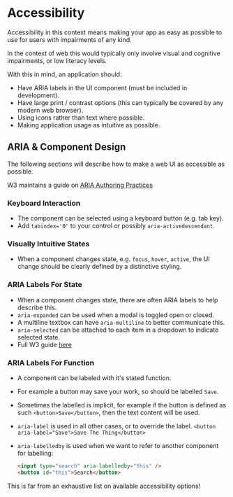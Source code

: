 # Accessibility

Accessibility in this context means making your app as easy as possible to
use for users with impairments of any kind.

In the context of web this would typically only involve visual and cognitive
impairments, or low literacy levels.

With this in mind, an application should:

- Have ARIA labels in the UI component (must be included in development).
- Have large print / contrast options (this can typically be covered by
  any modern web browser).
- Using icons rather than text where possible.
- Making application usage as intuitive as possible.

## ARIA & Component Design

The following sections will describe how to make a web UI as accessible
as possible.

W3 maintains a guide on
[ARIA Authoring Practices](https://www.w3.org/WAI/ARIA/apg/)

### Keyboard Interaction

- The component can be selected using a keyboard button (e.g. tab key).
- Add `tabindex='0'` to your control or possibly `aria-activedescendant`.

### Visually Intuitive States

- When a component changes state, e.g. `focus`, `hover`, `active`, the UI
  change should be clearly defined by a distinctive styling.

### ARIA Labels For State

- When a component changes state, there are often ARIA labels to help
  describe this.
- `aria-expanded` can be used when a modal is toggled open or closed.
- A multiline textbox can have `aria-multiline` to better communicate this.
- `aria-selected` can be attached to each item in a dropdown to indicate
  selected state.
- Full W3 guide [here](https://www.w3.org/TR/wai-aria-1.1/)

### ARIA Labels For Function

- A component can be labeled with it's stated function.
- For example a button may save your work, so should be labelled `Save`.
- Sometimes the labelled is implicit, for example if the button is defined
  as such `<button>Save</button>`, then the text content will be used.
- `aria-label` is used in all other cases, or to override the label.
  `<button aria-label="Save">Save The Thing</button>`
- `aria-labelledby` is used when we want to refer to another component
  for labelling:

  ```html
  <input type="search" aria-labelledby="this" />
  <button id="this">Search</button>
  ```

This is far from an exhaustive list on available accessibility options!

